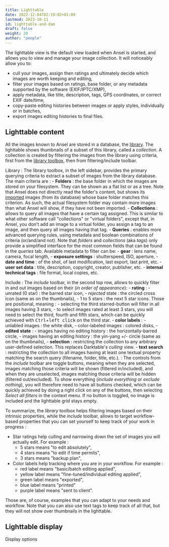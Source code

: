 ```yaml
---
title: Lighttable
date: 2022-12-04T02:19:02+01:00
lastmod: 2023-10-11
id: lighttable-and-dam
draft: false
weight: 20
author: "people"
---
```



The lighttable view is the default view loaded when Ansel is started, and allows you to view and manage your image collection. It will noticeably allow you to:

- cull your images, assign then ratings and ultimately decide which images are worth keeping and editing,
- filter your images based on ratings, base folder, or any metadata supported by the software (EXIF/IPTC/XMP),
- apply metadata, like title, description, tags, GPS coordinates, or correct EXIF date/time,
- copy-paste editing histories between images or apply styles, individually or in batches,
- export images editing histories to final files.

## Lighttable content

All the images known to Ansel are stored in a database, the [library](../../install/configuration.md). The lighttable shows thumbnails of a subset of this library, called a _collection_. A collection is created by filtering the images from the library using criteria, first from the [library toolbox](../toolboxes/collections.md), then from filtering/include toolbar.

Library
: The library toolbox, in the left sidebar, provides the primary querying criteria to extract a subset of images from the library database. The main criteria are :
    - __Folders__ : the base folder in which the images are stored on your filesystem. They can be shown as a flat list or as a tree. Note that Ansel does not directly read the folder's content, but shows its [imported](../../getting-started/import.md) images (from its database) whose base folder matches this criterion. As such, the actual filesystem folder may contain more images than what Ansel will show, if they have not been imported.
    - __Collections__ : allows to query all images that have a certain tag assigned. This is similar to what other software call "collections" or "virtual folders", except that, in Ansel, you don't add an image to a virtual folder, you assign a tag to an image, and then query all images having that tag.
    - __Queries__ : enables more advanced querying rules, using metadata and boolean combinations of criteria (or/and/and not). Note that _folders_ and _collections_ (aka _tags_) only provide a simplified interface for the most common fields that can be found in the _queries_ tab. Available metadata to filter can be:
        - __gear__ : lens name, camera, focal length,
        - __exposure settings__ : shutterspeed, ISO, aperture,
        - __date and time__ : of the shot, of last modification, last export, last print, etc.
        - __user set data__ : title, description, copyright, creator, publisher, etc.
        - __internal technical tags__ : file format, local copies, etc.

Include
: The _include_ toolbar, in the second top row, allows to quickly filter in and out images based on their (_in order of appearance_):
    - __rating__ :
        - unrated (0 star) : the barred star icon,
        - _rejected_ state : the circled cross icon (same as on the thumbnails),
        - 1 to 5 stars : the next 5 star icons. Those are positional, meaning :
            - selecting the third starred-button will filter in all images having 3 stars,
            - to select images rated at least 3 stars, you will need to select the third, fourth and fifth stars, which can be quickly achieved with <kbd>Ctrl</kbd>+<kbd>left click</kbd> on the third star.
    - __color labels__ :
        - unlabled images : the white disk,
        - color-labeled images : colored disks,
    - __edited state__ :
        - images having no editing history : the horizontally-barred circle,
        - images having an editing history : the yin-yang +/- circle (same as on the thumbnails),
    - __selection__ : restricting the collection to any arbitrary user-defined selection. This replaces Darktable's _culling_ view.
    - __text search__ : restricting the collection to all images having at least one textual property matching the search query (filename, folder, title, etc.).
: The controls from the _include_ toolbar are toggle buttons, meaning when they are selected, images matching those criteria will be shown (filtered in/included), and when they are unselected, images matching those criteria will be hidden (filtered out/excluded). To show everything (_include everything_ or _exclude nothing_), you will therefore need to have all buttons checked, which can be quickly achieved by doing a right click on any of the buttons, then selecting _Select all filters_ in the context menu. If no button is toggled, no image is included and the lighttable grid stays empty.

To summarize, the _library_ toolbox helps filtering images based on their intrinsic properties, while the _include_ toolbar, allows to target workflow-based properties that you can set yourself to keep track of your work in progress :

- Star ratings help culling and narrowing down the set of images you will actually edit. For example :
    - 5 stars means "to edit absolutely",
    - 4 stars means "to edit if time permits",
    - 3 stars means "backup plan",
- Color labels help tracking where you are in your workflow. For example :
    - red label means "basic/batch editing applied",
    - yellow label means "fine-tuned/individual editing applied",
    - green label means "exported",
    - blue label means "printed"
    - purple label means "sent to client".

Those are, of course, examples that you can adapt to your needs and workflow. Note that you can also use text tags to keep track of all that, but they will not show over thumbnails in the lighttable.

## Lighttable display

Display options
